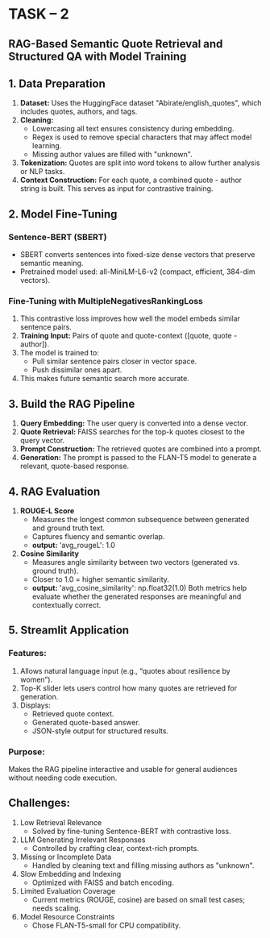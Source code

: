# TASK – 2
## RAG-Based Semantic Quote Retrieval and Structured QA with Model Training
## 1. Data Preparation
1. **Dataset:** Uses the HuggingFace dataset "Abirate/english_quotes", which includes quotes, authors, and tags. <br>
2. **Cleaning:**
   - Lowercasing all text ensures consistency during embedding.
   - Regex is used to remove special characters that may affect model learning.
   - Missing author values are filled with "unknown".
3. **Tokenization:** Quotes are split into word tokens to allow further analysis or NLP tasks. <br>
4. **Context Construction:** For each quote, a combined quote - author string is built. This serves as input for contrastive training.
## 2. Model Fine-Tuning
### Sentence-BERT (SBERT)
- SBERT converts sentences into fixed-size dense vectors that preserve semantic meaning.
- Pretrained model used: all-MiniLM-L6-v2 (compact, efficient, 384-dim vectors).
### Fine-Tuning with MultipleNegativesRankingLoss
1. This contrastive loss improves how well the model embeds similar sentence pairs.
2. **Training Input:** Pairs of quote and quote-context ([quote, quote - author]).
3. The model is trained to:
   - Pull similar sentence pairs closer in vector space.
   - Push dissimilar ones apart.
4. This makes future semantic search more accurate.
## 3. Build the RAG Pipeline
1. **Query Embedding:** The user query is converted into a dense vector.
2. **Quote Retrieval:** FAISS searches for the top-k quotes closest to the query vector.
3. **Prompt Construction:** The retrieved quotes are combined into a prompt.
4. **Generation:** The prompt is passed to the FLAN-T5 model to generate a relevant, quote-based response.
## 4. RAG Evaluation
1. **ROUGE-L Score**
   - Measures the longest common subsequence between generated and ground truth text.
   - Captures fluency and semantic overlap.
   - **output:** 'avg_rougeL': 1.0
2. **Cosine Similarity**
   - Measures angle similarity between two vectors (generated vs. ground truth).
   - Closer to 1.0 = higher semantic similarity.
   - **output:** 'avg_cosine_similarity': np.float32(1.0)
Both metrics help evaluate whether the generated responses are meaningful and contextually correct.
## 5. Streamlit Application
### Features:
1. Allows natural language input (e.g., “quotes about resilience by women”).
2. Top-K slider lets users control how many quotes are retrieved for generation.
3. Displays:
   - Retrieved quote context.
   - Generated quote-based answer.
   - JSON-style output for structured results.
### Purpose:
Makes the RAG pipeline interactive and usable for general audiences without needing code execution.
## Challenges:
1. Low Retrieval Relevance
   - Solved by fine-tuning Sentence-BERT with contrastive loss.
2. LLM Generating Irrelevant Responses
   - Controlled by crafting clear, context-rich prompts.
3. Missing or Incomplete Data
   - Handled by cleaning text and filling missing authors as "unknown".
4. Slow Embedding and Indexing
   - Optimized with FAISS and batch encoding.
5. Limited Evaluation Coverage
   - Current metrics (ROUGE, cosine) are based on small test cases; needs scaling.
6. Model Resource Constraints
   - Chose FLAN-T5-small for CPU compatibility.



